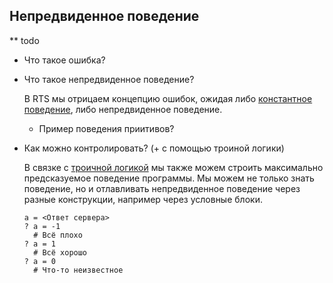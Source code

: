 ## Непредвиденное поведение

** todo

- Что такое ошибка?

- Что такое непредвиденное поведение?

  В RTS мы отрицаем концепцию ошибок, ожидая либо [константное поведение](./primitives#поведение), либо непредвиденное поведение.

  - Пример поведения приитивов?

- Как можно контролировать? (+ с помощью троиной логики)

  В связке с [троичной логикой](./ternary-logic) мы также можем строить максимально предсказуемое поведение программы. Мы можем не только знать поведение, но и отлавливать непредвиденное поведение через разные конструкции, например через условные блоки.
  ```
  a = <Ответ сервера>
  ? a = -1
    # Всё плохо
  ? a = 1
    # Всё хорошо
  ? a = 0
    # Что-то неизвестное
  ```

